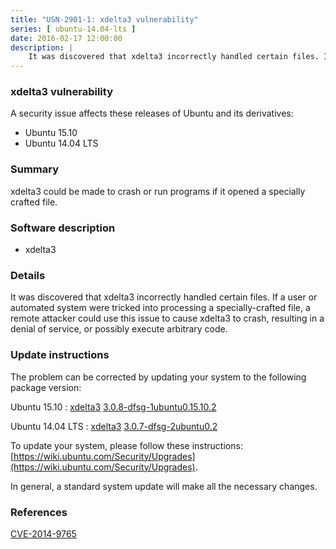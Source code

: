 ```yaml
---
title: "USN-2901-1: xdelta3 vulnerability"
series: [ ubuntu-14.04-lts ]
date: 2016-02-17 12:00:00
description: |
    It was discovered that xdelta3 incorrectly handled certain files. If a user or automated system were tricked into processing a specially-crafted file, a remote attacker could use this issue to cause xdelta3 to crash, resulting in a denial of service, or possibly execute arbitrary code. 
--- 
```

 
### xdelta3 vulnerability

A security issue affects these releases of Ubuntu and its derivatives:

* Ubuntu 15.10
* Ubuntu 14.04 LTS

### Summary

xdelta3 could be made to crash or run programs if it opened a specially crafted file.

### Software description

* xdelta3 

### Details

It was discovered that xdelta3 incorrectly handled certain files. If a user or automated system were tricked into processing a specially-crafted file, a remote attacker could use this issue to cause xdelta3 to crash, resulting in a denial of service, or possibly execute arbitrary code. 

### Update instructions

The problem can be corrected by updating your system to the following package version:

Ubuntu 15.10
 : [xdelta3](https://launchpad.net/ubuntu/+source/xdelta3) <span> [3.0.8-dfsg-1ubuntu0.15.10.2](https://launchpad.net/ubuntu/+source/xdelta3/3.0.8-dfsg-1ubuntu0.15.10.2) </span> 

Ubuntu 14.04 LTS
 : [xdelta3](https://launchpad.net/ubuntu/+source/xdelta3) <span> [3.0.7-dfsg-2ubuntu0.2](https://launchpad.net/ubuntu/+source/xdelta3/3.0.7-dfsg-2ubuntu0.2) </span> 

To update your system, please follow these instructions: [https://wiki.ubuntu.com/Security/Upgrades](https://wiki.ubuntu.com/Security/Upgrades).

In general, a standard system update will make all the necessary changes. 

### References

 [CVE-2014-9765](http://people.ubuntu.com/~ubuntu-security/cve/CVE-2014-9765)
 
